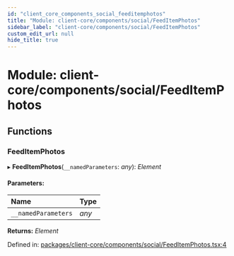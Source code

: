 ```yaml
---
id: "client_core_components_social_feeditemphotos"
title: "Module: client-core/components/social/FeedItemPhotos"
sidebar_label: "client-core/components/social/FeedItemPhotos"
custom_edit_url: null
hide_title: true
---
```


# Module: client-core/components/social/FeedItemPhotos

## Functions

### FeedItemPhotos

▸ **FeedItemPhotos**(`__namedParameters`: *any*): *Element*

#### Parameters:

Name | Type |
:------ | :------ |
`__namedParameters` | *any* |

**Returns:** *Element*

Defined in: [packages/client-core/components/social/FeedItemPhotos.tsx:4](https://github.com/xr3ngine/xr3ngine/blob/5a0f83ed8/packages/client-core/components/social/FeedItemPhotos.tsx#L4)
